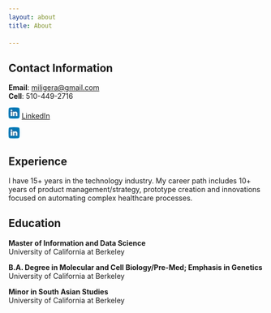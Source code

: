 ```yaml
---
layout: about
title: About

---
```


## Contact Information
 
**Email**: miligera@gmail.com  
**Cell**: 510-449-2716  

![Linked In Image](assets/images/banners/linkedin_icon_small.jpg (https://www.linkedin.com/in/miligera/)) 
   [LinkedIn](https://www.linkedin.com/in/miligera/)  
   
<img src="assets/images/banners/linkedin_icon_small.jpg" alt="Description of the image">




 


 


## Experience
I have 15+ years in the technology industry. My career path includes 10+ years of product management/strategy,
prototype creation and innovations focused on automating complex healthcare processes.

## Education
**Master of Information and Data Science**  
University of California at Berkeley  

**B.A. Degree in Molecular and Cell Biology/Pre-Med; Emphasis in Genetics**  
University of California at Berkeley  

**Minor in South Asian Studies**  
University of California at Berkeley

